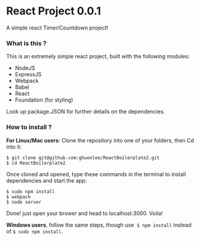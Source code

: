 # React Project 0.0.1
 A simple react Timer/Countdown project!
 
### What is this ?

This is an extremely simple react project, built with the following modules:

  - NodeJS
  - ExpressJS
  - Webpack
  - Babel
  - React
  - Foundation (for styling)

Look up package.JSON for further details on the dependencies.



### How to install ?
**For Linux/Mac users**:
Clone the repository into one of your folders, then Cd into it:
``` 
$ git clone git@github.com:ghuenlee/ReactBoilerplate2.git
$ cd ReactBoilerplate2
```
Once cloned and opened, type these commands in the terminal to install dependencies and start the app:
``` 
$ sudo npm install
$ webpack
$ node server
```
Done! just open your brower and head to localhost:3000. Voila!

**Windows users**, follow the same steps, though use  ``` $ npm install ``` instead of ``` $ sudo npm install ```.

